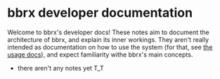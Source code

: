 # bbrx developer documentation
Welcome to bbrx's developer docs!  These notes aim to document the architecture of bbrx, and explain its inner workings.  They aren't really intended as documentation on how to use the system (for that, see [the usage docs](../usage)), and expect familiarity withe bbrx's main concepts.

- there aren't any notes yet T_T